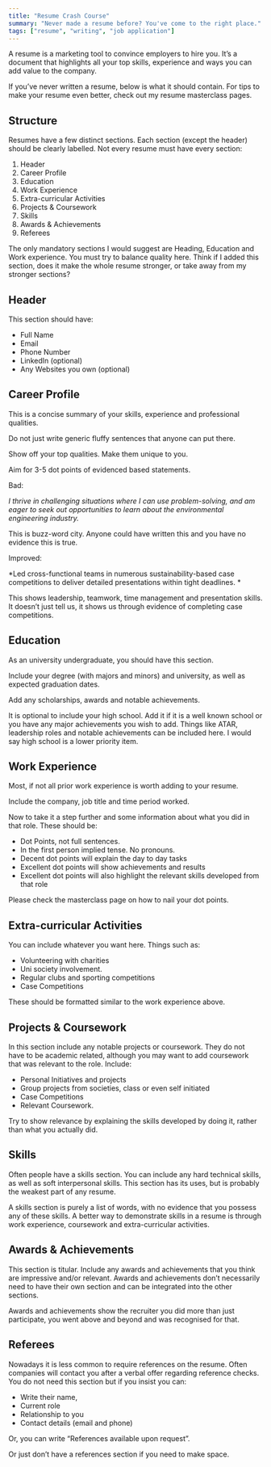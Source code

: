 ```yaml
---
title: "Resume Crash Course"
summary: "Never made a resume before? You've come to the right place."
tags: ["resume", "writing", "job application"]
---
```


A resume is a marketing tool to convince employers to hire you. It’s a document that highlights all your top skills, experience and ways you can add value to the company. 

If you’ve never written a resume, below is what it should contain. For tips to make your resume even better, check out my resume masterclass pages. 


## Structure

Resumes have a few distinct sections. Each section (except the header) should be clearly labelled. Not every resume must have every section:



1. Header
2. Career Profile
3. Education
4. Work Experience
5. Extra-curricular Activities
6. Projects & Coursework
7. Skills
8. Awards & Achievements
9. Referees

The only mandatory sections I would suggest are Heading, Education and Work experience. You must try to balance quality here. Think if I added this section, does it make the whole resume stronger, or take away from my stronger sections?


## Header

This section should have:



* Full Name
* Email
* Phone Number
* LinkedIn (optional)
* Any Websites you own (optional)


## Career Profile

This is a concise summary of your skills, experience and professional qualities. 

Do not just write generic fluffy sentences that anyone can put there. 

Show off your top qualities. Make them unique to you. 

Aim for 3-5 dot points of evidenced based statements. 

Bad:

*I thrive in challenging situations where I can use problem-solving, and am eager to seek out opportunities to learn about the environmental engineering industry.*

This is buzz-word city. Anyone could have written this and you have no evidence this is true. 

Improved:

*Led cross-functional teams in numerous sustainability-based case competitions to deliver detailed presentations within tight deadlines.  *

This shows leadership, teamwork, time management and presentation skills. It doesn’t just tell us, it shows us through evidence of completing case competitions. 


## Education

As an university undergraduate, you should have this section. 

Include your degree (with majors and minors) and university, as well as expected graduation dates. 

Add any scholarships, awards and notable achievements. 

It is optional to include your high school. Add it if it is a well known school or you have any major achievements you wish to add. Things like ATAR, leadership roles and notable achievements  can be included here. I would say high school is a lower priority item. 


## Work Experience

Most, if not all prior work experience is worth adding to your resume. 

Include the company, job title and time period worked. 

Now to take it a step further and some information about what you did in that role. These should be:



* Dot Points, not full sentences. 
* In the first person implied tense. No pronouns. 
* Decent dot points will explain the day to day tasks
* Excellent dot points will show achievements and results
* Excellent dot points will also highlight the relevant skills developed from that role

Please check the masterclass page on how to nail your dot points. 


## Extra-curricular Activities

You can include whatever you want here. Things such as:



* Volunteering with charities
* Uni society involvement. 
* Regular clubs and sporting competitions
* Case Competitions

These should be formatted similar to the work experience above. 


## Projects & Coursework

In this section include any notable projects or coursework. They do not have to be academic related, although you may want to add coursework that was relevant to the role. Include:



* Personal Initiatives and projects
* Group projects from societies, class or even self initiated
* Case Competitions
* Relevant Coursework. 

Try to show relevance by explaining the skills developed by doing it, rather than what you actually did. 


## Skills

Often people have a skills section. You can include any hard technical skills, as well as soft interpersonal skills. This section has its uses, but is probably the weakest part of any resume. 

A skills section is purely a list of words, with no evidence that you possess any of these skills. A better way to demonstrate skills in a resume is through work experience, coursework and extra-curricular activities. 


## Awards & Achievements

This section is titular. Include any awards and achievements that you think are impressive and/or relevant. Awards and achievements don’t necessarily need to have their own section and can be integrated into the other sections. 

Awards and achievements show the recruiter you did more than just participate, you went above and beyond and was recognised for that. 


## Referees

Nowadays it is less common to require references on the resume. Often companies will contact you after a verbal offer regarding reference checks. You do not need this section but if you insist you can:



* Write their name, 
* Current role
* Relationship to you
* Contact details (email and phone)

Or, you can write “References available upon request”. 

Or just don’t have a references section if you need to make space. 
